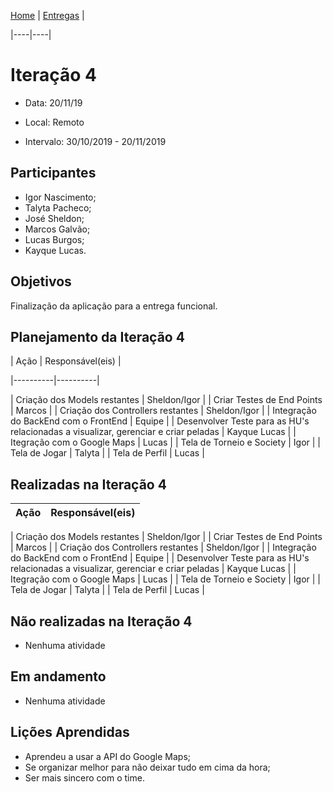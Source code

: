 [Home](/README.md) |  [Entregas](/docs/iteracoes.md) | 

|----|----|

# Iteração 4

* Data: 20/11/19

* Local: Remoto

* Intervalo: 30/10/2019 - 20/11/2019

## Participantes

  * Igor Nascimento;
  * Talyta Pacheco;
  * José Sheldon;
  * Marcos Galvão;
  * Lucas Burgos;
  * Kayque Lucas.

## Objetivos

Finalização da aplicação para a entrega funcional.

## Planejamento da Iteração 4

| Ação | Responsável(eis) |

|----------|----------|

| Criação dos Models restantes | Sheldon/Igor |
| Criar Testes de End Points | Marcos |
| Criação dos Controllers restantes | Sheldon/Igor |
| Integração do BackEnd com o FrontEnd  | Equipe |
| Desenvolver Teste para as HU's relacionadas a visualizar, gerenciar e criar peladas | Kayque Lucas |
| Itegração com o Google Maps | Lucas |
| Tela de Torneio e Society | Igor |
| Tela de Jogar | Talyta |
| Tela de Perfil | Lucas |


## Realizadas na Iteração 4

| Ação | Responsável(eis) |
|----------|----------|

| Criação dos Models restantes | Sheldon/Igor |
| Criar Testes de End Points | Marcos |
| Criação dos Controllers restantes | Sheldon/Igor |
| Integração do BackEnd com o FrontEnd  | Equipe |
| Desenvolver Teste para as HU's relacionadas a visualizar, gerenciar e criar peladas | Kayque Lucas |
| Itegração com o Google Maps | Lucas |
| Tela de Torneio e Society | Igor |
| Tela de Jogar | Talyta |
| Tela de Perfil | Lucas |


## Não realizadas na Iteração 4

* Nenhuma atividade

## Em andamento 

* Nenhuma atividade

## Lições Aprendidas
* Aprendeu a usar a API do Google Maps;
* Se organizar melhor para não deixar tudo em cima da hora;
* Ser mais sincero com o time.
